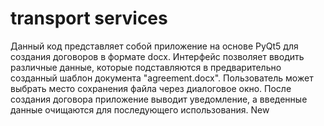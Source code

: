 # transport services

Данный код представляет собой приложение на основе PyQt5 для создания договоров в формате docx. Интерфейс позволяет вводить различные данные, которые подставляются в предварительно созданный шаблон документа "agreement.docx". Пользователь может выбрать место сохранения файла через диалоговое окно. После создания договора приложение выводит уведомление, а введенные данные очищаются для последующего использования.
New
